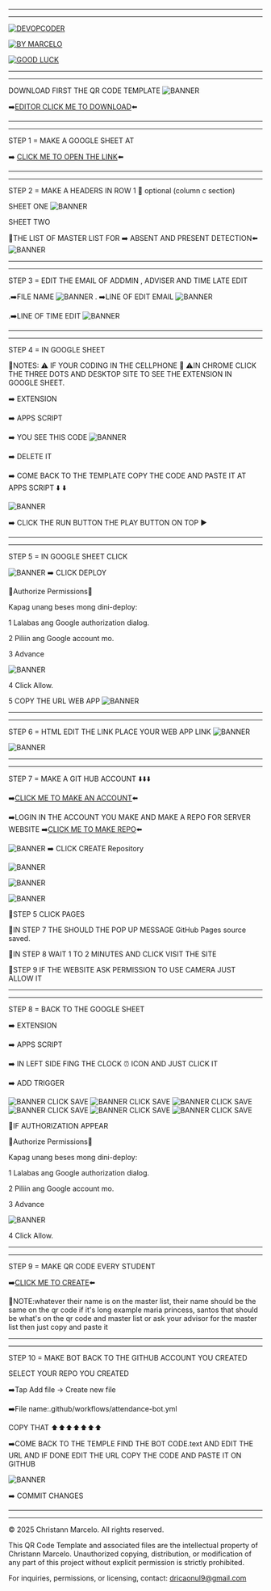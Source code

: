  - - - - - - 
 - - - - -
 
[![DEVOPCODER](https://img.shields.io/badge/STEP_BY_STEP-CYBERPUNK-F72585?style=for-the-badge&logo=github)](https://shields.io)

[![BY MARCELO](https://img.shields.io/badge/BY-MARCELO-4895EF?style=for-the-badge)](https://github.com)

[![GOOD LUCK](https://img.shields.io/badge/GOOD_LUCK-GREEN-06D6A0?style=for-the-badge)](https://shields.io)

- - - - - - 
- - - - -
DOWNLOAD FIRST THE QR CODE TEMPLATE
![BANNER](https://imgur.com/sl3hfuf.jpg)

➡️[EDITOR CLICK ME TO DOWNLOAD](https://play.google.com/store/apps/details?id=io.spck)⬅️
 
- - - - - - 
- - - - -

STEP 1 = MAKE A GOOGLE SHEET AT 

➡️ [CLICK ME TO OPEN THE LINK](https://docs.google.com/spreadsheets/u/0/)⬅️
 
 - - - - - - 
 - - - - -
 
 STEP 2 = MAKE A HEADERS IN ROW 1 📌 optional (column c section)
 
 SHEET ONE
![BANNER](https://imgur.com/U6JL4VZ.jpg)
 
 SHEET TWO 
 
 📌THE LIST OF MASTER LIST FOR ➡️ ABSENT AND PRESENT DETECTION⬅️ 
![BANNER](https://imgur.com/jqJaCYX.jpg)
 
 - - - - - - 
 - - - - -
 
STEP 3 =  EDIT THE EMAIL OF ADDMIN , ADVISER AND TIME LATE EDIT



.➡️FILE NAME
![BANNER](https://imgur.com/gV7fNk1.jpg)
.
➡️LINE OF EDIT EMAIL
![BANNER](https://imgur.com/CYnqVzW.jpg)
 
 .➡️LINE OF TIME EDIT
![BANNER](https://imgur.com/fVPLhtq.jpg)

 
 - - - - - - 
 - - - - -
 
 STEP 4 = IN GOOGLE SHEET
 
 📌NOTES: ⚠️ IF YOUR CODING IN THE CELLPHONE 📱 ⚠️IN CHROME CLICK THE THREE DOTS AND DESKTOP SITE TO SEE THE EXTENSION IN GOOGLE SHEET.

➡️ EXTENSION 

➡️ APPS SCRIPT 

➡️ YOU SEE THIS CODE ![BANNER](https://imgur.com/fSNrzYq.jpg) 

➡️ DELETE IT 

➡️ COME BACK TO THE TEMPLATE COPY THE CODE AND PASTE IT AT APPS SCRIPT ⬇️ ⬇️ 

![BANNER](https://imgur.com/gV7fNk1.jpg)

➡️ CLICK THE RUN BUTTON THE PLAY BUTTON ON TOP ▶️

 - - - - - -
 - - - - -

STEP 5 = IN GOOGLE SHEET CLICK 

![BANNER](https://imgur.com/wcjbyEU.jpg)
➡️ CLICK DEPLOY 


 📌Authorize Permissions📱
 
Kapag unang beses mong dini-deploy:

1 Lalabas ang Google authorization dialog.

2 Piliin ang Google account mo.

3 Advance

![BANNER](https://imgur.com/XhgEWwR.jpg)

4 Click Allow.

5 COPY THE URL WEB APP
![BANNER](https://imgur.com/rUktyF1.jpg)

 - - - - - -
 - - - - -

STEP 6 = HTML EDIT THE LINK PLACE YOUR WEB APP LINK 
![BANNER](https://imgur.com/pdZs9g5.jpg)

![BANNER](https://imgur.com/3mSRCYO.jpg)

 - - - - - - 
 - - - - -

STEP 7 = MAKE A GIT HUB ACCOUNT ⬇️⬇️⬇️

➡️[CLICK ME TO MAKE AN ACCOUNT](https://github.com)⬅️

➡️LOGIN IN THE ACCOUNT YOU MAKE AND MAKE A REPO FOR SERVER WEBSITE 
➡️[CLICK ME TO MAKE REPO](https://github.new)⬅️

![BANNER](https://imgur.com/kYqn4je.jpg) 
➡️ CLICK CREATE Repository

![BANNER](https://imgur.com/PDjxj6u.jpg)

![BANNER](https://imgur.com/AfO5xdJ.jpg)

![BANNER](https://imgur.com/dj4iAsP.jpg)

📌STEP 5 CLICK PAGES 

📌IN STEP 7 THE SHOULD THE POP UP MESSAGE GitHub Pages source saved.

📌IN STEP 8 WAIT 1 TO 2 MINUTES 
AND CLICK VISIT THE SITE 

📌STEP 9 IF THE WEBSITE ASK PERMISSION TO USE CAMERA JUST ALLOW IT

- - - - - -
- - - - -

STEP 8 = BACK TO THE GOOGLE SHEET 

➡️ EXTENSION 

➡️ APPS SCRIPT 

➡️ IN LEFT SIDE FING THE CLOCK ⏰ ICON AND JUST CLICK IT 

➡️ ADD TRIGGER 

![BANNER](https://imgur.com/LrZmj69.jpg)
CLICK SAVE
![BANNER](https://imgur.com/KlwmcIU.jpg)
CLICK SAVE
![BANNER](https://imgur.com/SCWbEfw.jpg)
CLICK SAVE
![BANNER](https://imgur.com/43fWGeC.jpg)
CLICK SAVE
![BANNER](https://imgur.com/NBuyvA7.jpg)
CLICK SAVE
![BANNER](https://imgur.com/Hh6qSUE.jpeg)
CLICK SAVE

📌IF AUTHORIZATION APPEAR 

 📌Authorize Permissions📱
 
Kapag unang beses mong dini-deploy:

1 Lalabas ang Google authorization dialog.

2 Piliin ang Google account mo.

3 Advance

![BANNER](https://imgur.com/XhgEWwR.jpg)

4 Click Allow.

 - - - - - 
 - - - - - -

STEP 9 = MAKE QR CODE EVERY STUDENT 

➡️[CLICK ME TO CREATE](https://devopcoder.github.io/QR-GENERATOR-PBHNS/)⬅️

📌NOTE:whatever their name is on the master list, their name should be the same on the qr code if it's long example maria princess, santos that should be what's on the qr code and master list or ask your advisor for the master list then just copy and paste it

 - - - - - -
 - - - - - -
 
 STEP 10 = MAKE BOT BACK TO THE GITHUB ACCOUNT YOU CREATED 
 
SELECT YOUR REPO YOU CREATED 

➡️Tap Add file → Create new file

➡️File name:.github/workflows/attendance-bot.yml


COPY THAT ⬆️⬆️⬆️⬆️⬆️⬆️⬆️

➡️COME BACK TO THE TEMPLE FIND THE BOT CODE.text AND EDIT THE URL AND IF DONE EDIT THE URL COPY THE CODE AND PASTE IT ON GITHUB 

![BANNER](https://imgur.com/hZe49zb.jpg)

➡️  COMMIT CHANGES
 - - - - - -
 - - - - - -

© 2025 Christann Marcelo. All rights reserved.

This QR Code Template and associated files are the intellectual property of Christann Marcelo.
Unauthorized copying, distribution, or modification of any part of this project without explicit permission is strictly prohibited.

For inquiries, permissions, or licensing, contact: dricaonul9@gmail.com
